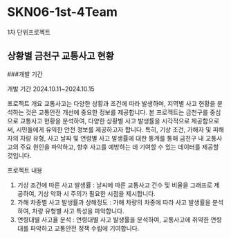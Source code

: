 # SKN06-1st-4Team
1차 단위프로젝트

## 
## 상황별 금천구 교통사고 현황
###개발 기간


개발 기간
2024.10.11~2024.10.15

프로젝트 개요
교통사고는 다양한 상황과 조건에 따라 발생하며, 지역별 사고 현황을 분석하는 것은 교통안전 개선에 중요한 정보를 제공합니다. 본 프로젝트는 금천구를 중심으로 교통사고 현황을 분석하여, 다양한 상황별 사고 발생률을 시각적으로 제공함으로써, 시민들에게 유익한 안전 정보를 제공하고자 합니다.
특히, 기상 조건, 가해자 및 피해자의 차량 유형, 사고 날짜 및 연령별 사고 발생률에 대한 통계를 통해 금천구 내 교통사고의 주요 원인을 파악하고, 향후 사고를 예방하는 데 기여할 수 있는 데이터를 제공할 것입니다.

프로젝트 내용
1. 기상 조건에 따른 사고 발생률 : 날씨에 따른 교통사고 건수 및 비율을 그래프로 제공하여, 기상 악화 시 주의가 필요한 시점을 제시합니다.
2. 가해 차종별 사고 발생률과 상해정도 : 가해 차량의 차종에 따라 사고 발생률을 분석하여, 차량 유형별 사고 특성을 파악합니다.
3. 연령대별 사고율 분석 : 연령대별 사고 발생률을 분석하여, 교통사고에 취약한 연령대를 파악하고 교통안전 정책 수립에 기여합니다.
